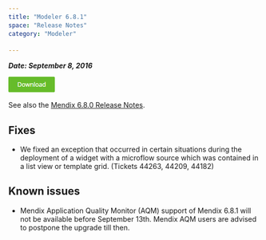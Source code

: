 ```yaml
---
title: "Modeler 6.8.1"
space: "Release Notes"
category: "Modeler"

---
```

***Date: September 8, 2016***

[![](attachments/download-button/download-button.png)](https://appstore.home.mendix.com/link/modeler/6.8.1)

See also the [Mendix 6.8.0 Release Notes](https://world.mendix.com/display/ReleaseNotes/6.8.0).

## Fixes

*   We fixed an exception that occurred in certain situations during the deployment of a widget with a microflow source which was contained in a list view or template grid. (Tickets 44263, 44209, 44182)

## Known issues

*   Mendix Application Quality Monitor (AQM) support of Mendix 6.8.1 will not be available before September 13th. Mendix AQM users are advised to postpone the upgrade till then.